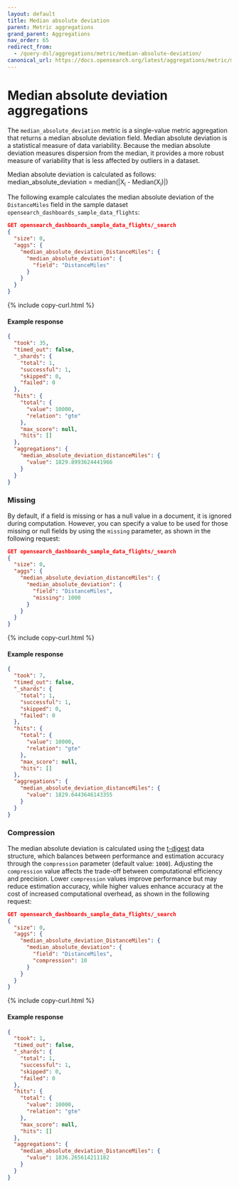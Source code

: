 ```yaml
---
layout: default
title: Median absolute deviation
parent: Metric aggregations
grand_parent: Aggregations
nav_order: 65
redirect_from:
  - /query-dsl/aggregations/metric/median-absolute-deviation/
canonical_url: https://docs.opensearch.org/latest/aggregations/metric/median-absolute-deviation/
---
```


# Median absolute deviation aggregations

The `median_absolute_deviation` metric is a single-value metric aggregation that returns a median absolute deviation field. Median absolute deviation is a statistical measure of data variability. Because the median absolute deviation measures dispersion from the median, it provides a more robust measure of variability that is less affected by outliers in a dataset. 

Median absolute deviation is calculated as follows:<br>
median_absolute_deviation = median(|X<sub>i</sub> - Median(X<sub>i</sub>)|)

The following example calculates the median absolute deviation of the `DistanceMiles` field in the sample dataset `opensearch_dashboards_sample_data_flights`:


```json
GET opensearch_dashboards_sample_data_flights/_search
{
  "size": 0,
  "aggs": {
    "median_absolute_deviation_DistanceMiles": {
      "median_absolute_deviation": {
        "field": "DistanceMiles"
      }
    }
  }
}
```
{% include copy-curl.html %}

#### Example response

```json
{
  "took": 35,
  "timed_out": false,
  "_shards": {
    "total": 1,
    "successful": 1,
    "skipped": 0,
    "failed": 0
  },
  "hits": {
    "total": {
      "value": 10000,
      "relation": "gte"
    },
    "max_score": null,
    "hits": []
  },
  "aggregations": {
    "median_absolute_deviation_distanceMiles": {
      "value": 1829.8993624441966
    }
  }
}
```

### Missing

By default, if a field is missing or has a null value in a document, it is ignored during computation. However, you can specify a value to be used for those missing or null fields by using the `missing` parameter, as shown in the following request:

```json
GET opensearch_dashboards_sample_data_flights/_search
{
  "size": 0,
  "aggs": {
    "median_absolute_deviation_distanceMiles": {
      "median_absolute_deviation": {
        "field": "DistanceMiles",
        "missing": 1000
      }
    }
  }
}
```
{% include copy-curl.html %}

#### Example response

```json
{
  "took": 7,
  "timed_out": false,
  "_shards": {
    "total": 1,
    "successful": 1,
    "skipped": 0,
    "failed": 0
  },
  "hits": {
    "total": {
      "value": 10000,
      "relation": "gte"
    },
    "max_score": null,
    "hits": []
  },
  "aggregations": {
    "median_absolute_deviation_distanceMiles": {
      "value": 1829.6443646143355
    }
  }
}
```

### Compression

The median absolute deviation is calculated using the [t-digest](https://github.com/tdunning/t-digest/tree/main) data structure, which balances between performance and estimation accuracy through the `compression` parameter (default value: `1000`). Adjusting the `compression` value affects the trade-off between computational efficiency and precision. Lower `compression` values improve performance but may reduce estimation accuracy, while higher values enhance accuracy at the cost of increased computational overhead, as shown in the following request:

```json
GET opensearch_dashboards_sample_data_flights/_search
{
  "size": 0,
  "aggs": {
    "median_absolute_deviation_DistanceMiles": {
      "median_absolute_deviation": {
        "field": "DistanceMiles",
        "compression": 10
      }
    }
  }
}
```
{% include copy-curl.html %}

#### Example response

```json
{
  "took": 1,
  "timed_out": false,
  "_shards": {
    "total": 1,
    "successful": 1,
    "skipped": 0,
    "failed": 0
  },
  "hits": {
    "total": {
      "value": 10000,
      "relation": "gte"
    },
    "max_score": null,
    "hits": []
  },
  "aggregations": {
    "median_absolute_deviation_DistanceMiles": {
      "value": 1836.265614211182
    }
  }
}
```
